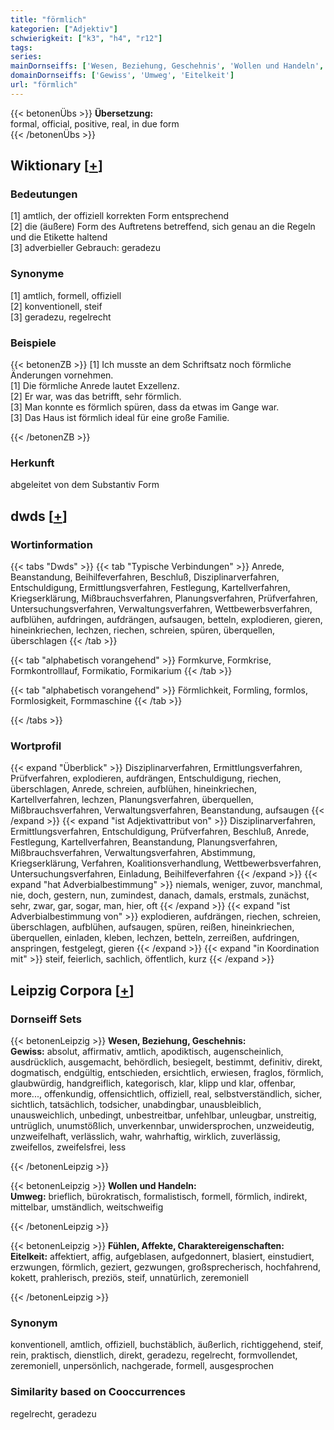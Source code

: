 ```yaml
---
title: "förmlich"
kategorien: ["Adjektiv"]
schwierigkeit: ["k3", "h4", "r12"]
tags:
series:
mainDornseiffs: ['Wesen, Beziehung, Geschehnis', 'Wollen und Handeln', 'Fühlen, Affekte, Charaktereigenschaften']
domainDornseiffs: ['Gewiss', 'Umweg', 'Eitelkeit']
url: "förmlich"
---
```


{{< betonenÜbs >}}
**Übersetzung:**  
formal, official, positive, real, in due form  
{{< /betonenÜbs >}}

## Wiktionary [[+](https://de.wiktionary.org/wiki/förmlich)]

### Bedeutungen
[1] amtlich, der offiziell korrekten Form entsprechend  
[2] die (äußere) Form des Auftretens betreffend, sich genau an die Regeln und die Etikette haltend  
[3] adverbieller Gebrauch: geradezu  

### Synonyme
[1] amtlich, formell, offiziell  
[2] konventionell, steif  
[3] geradezu, regelrecht  

### Beispiele
{{< betonenZB >}}
[1] Ich musste an dem Schriftsatz noch förmliche Änderungen vornehmen.  
[1] Die förmliche Anrede lautet Exzellenz.  
[2] Er war, was das betrifft, sehr förmlich.  
[3] Man konnte es förmlich spüren, dass da etwas im Gange war.  
[3] Das Haus ist förmlich ideal für eine große Familie.  

{{< /betonenZB >}}
### Herkunft
abgeleitet von dem Substantiv Form  



## dwds [[+](https://www.dwds.de/wb/förmlich)]

### Wortinformation
{{< tabs "Dwds" >}}
{{< tab "Typische Verbindungen" >}}
Anrede, Beanstandung, Beihilfeverfahren, Beschluß, Disziplinarverfahren, Entschuldigung, Ermittlungsverfahren, Festlegung, Kartellverfahren, Kriegserklärung, Mißbrauchsverfahren, Planungsverfahren, Prüfverfahren, Untersuchungsverfahren, Verwaltungsverfahren, Wettbewerbsverfahren, aufblühen, aufdringen, aufdrängen, aufsaugen, betteln, explodieren, gieren, hineinkriechen, lechzen, riechen, schreien, spüren, überquellen, überschlagen
{{< /tab >}}

{{< tab "alphabetisch vorangehend" >}}
Formkurve, Formkrise, Formkontrolllauf, Formikatio, Formikarium
{{< /tab >}}

{{< tab "alphabetisch vorangehend" >}}
Förmlichkeit, Formling, formlos, Formlosigkeit, Formmaschine
{{< /tab >}}

{{< /tabs >}}

### Wortprofil
{{< expand "Überblick" >}} Disziplinarverfahren, Ermittlungsverfahren, Prüfverfahren, explodieren, aufdrängen, Entschuldigung, riechen, überschlagen, Anrede, schreien, aufblühen, hineinkriechen, Kartellverfahren, lechzen, Planungsverfahren, überquellen, Mißbrauchsverfahren, Verwaltungsverfahren, Beanstandung, aufsaugen {{< /expand >}}
{{< expand "ist Adjektivattribut von" >}} Disziplinarverfahren, Ermittlungsverfahren, Entschuldigung, Prüfverfahren, Beschluß, Anrede, Festlegung, Kartellverfahren, Beanstandung, Planungsverfahren, Mißbrauchsverfahren, Verwaltungsverfahren, Abstimmung, Kriegserklärung, Verfahren, Koalitionsverhandlung, Wettbewerbsverfahren, Untersuchungsverfahren, Einladung, Beihilfeverfahren {{< /expand >}}
{{< expand "hat Adverbialbestimmung" >}} niemals, weniger, zuvor, manchmal, nie, doch, gestern, nun, zumindest, danach, damals, erstmals, zunächst, sehr, zwar, gar, sogar, man, hier, oft {{< /expand >}}
{{< expand "ist Adverbialbestimmung von" >}} explodieren, aufdrängen, riechen, schreien, überschlagen, aufblühen, aufsaugen, spüren, reißen, hineinkriechen, überquellen, einladen, kleben, lechzen, betteln, zerreißen, aufdringen, anspringen, festgelegt, gieren {{< /expand >}}
{{< expand "in Koordination mit" >}} steif, feierlich, sachlich, öffentlich, kurz {{< /expand >}}

## Leipzig Corpora [[+](https://corpora.uni-leipzig.de/en/res?word=förmlich&corpusId=deu_newscrawl-public_2018)]

### Dornseiff Sets
{{< betonenLeipzig >}}
**Wesen, Beziehung, Geschehnis:**  
**Gewiss:** absolut, affirmativ, amtlich, apodiktisch, augenscheinlich, ausdrücklich, ausgemacht, behördlich, besiegelt, bestimmt, definitiv, direkt, dogmatisch, endgültig, entschieden, ersichtlich, erwiesen, fraglos, förmlich, glaubwürdig, handgreiflich, kategorisch, klar, klipp und klar, offenbar, more..., offenkundig, offensichtlich, offiziell, real, selbstverständlich, sicher, sichtlich, tatsächlich, todsicher, unabdingbar, unausbleiblich, unausweichlich, unbedingt, unbestreitbar, unfehlbar, unleugbar, unstreitig, untrüglich, unumstößlich, unverkennbar, unwidersprochen, unzweideutig, unzweifelhaft, verlässlich, wahr, wahrhaftig, wirklich, zuverlässig, zweifellos, zweifelsfrei, less  

{{< /betonenLeipzig >}}


{{< betonenLeipzig >}}
**Wollen und Handeln:**  
**Umweg:** brieflich, bürokratisch, formalistisch, formell, förmlich, indirekt, mittelbar, umständlich, weitschweifig  

{{< /betonenLeipzig >}}


{{< betonenLeipzig >}}
**Fühlen, Affekte, Charaktereigenschaften:**  
**Eitelkeit:** affektiert, affig, aufgeblasen, aufgedonnert, blasiert, einstudiert, erzwungen, förmlich, geziert, gezwungen, großsprecherisch, hochfahrend, kokett, prahlerisch, preziös, steif, unnatürlich, zeremoniell  

{{< /betonenLeipzig >}}

### Synonym
konventionell, amtlich, offiziell, buchstäblich, äußerlich, richtiggehend, steif, rein, praktisch, dienstlich, direkt, geradezu, regelrecht, formvollendet, zeremoniell, unpersönlich, nachgerade, formell, ausgesprochen


### Similarity based on Cooccurrences
regelrecht, geradezu

